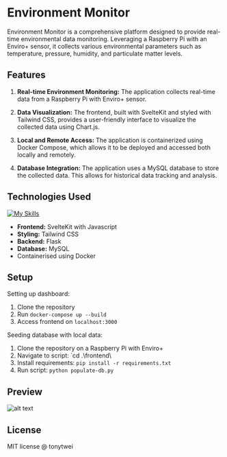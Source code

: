 # Environment Monitor

Environment Monitor is a comprehensive platform designed to provide real-time environmental data monitoring. Leveraging a Raspberry Pi with an Enviro+ sensor, it collects various environmental parameters such as temperature, pressure, humidity, and particulate matter levels.

## Features

1. **Real-time Environment Monitoring:** The application collects real-time data from a Raspberry Pi with Enviro+ sensor.

2. **Data Visualization:** The frontend, built with SvelteKit and styled with Tailwind CSS, provides a user-friendly interface to visualize the collected data using Chart.js.

3. **Local and Remote Access:** The application is containerized using Docker Compose, which allows it to be deployed and accessed both locally and remotely.

4. **Database Integration:** The application uses a MySQL database to store the collected data. This allows for historical data tracking and analysis.

## Technologies Used

[![My Skills](https://skillicons.dev/icons?i=svelte,js,tailwind,flask,py,mysql,docker)](https://skillicons.dev)

- **Frontend:** SvelteKit with Javascript
- **Styling:** Tailwind CSS
- **Backend:** Flask
- **Database:** MySQL
- Containerised using Docker

## Setup

Setting up dashboard:

1. Clone the repository
2. Run `docker-compose up --build`
3. Access frontend on `localhost:3000`

Seeding database with local data:

1. Clone the repository on a Raspberry Pi with Enviro+
2. Navigate to script: `cd .\frontend\
3. Install requirements: `pip install -r requirements.txt`
4. Run script: `python populate-db.py`

## Preview

![alt text](https://i.imgur.com/LrWrVHQ.png)

## License

MIT license @ tonytwei
